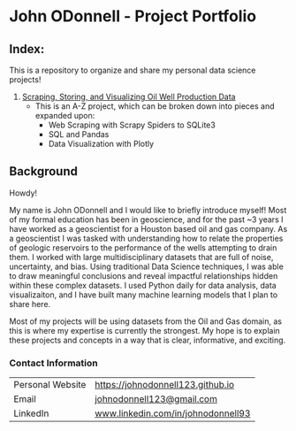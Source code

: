 # John ODonnell - Project Portfolio

## Index:

This is a repository to organize and share my personal data science projects!

1. [Scraping, Storing, and Visualizing Oil Well Production Data](https://github.com/johnodonnell123/Personal_Projects/tree/master/Oil%20Well%20Production)
    - This is an A-Z project, which can be broken down into pieces and expanded upon:
      - Web Scraping with Scrapy Spiders to SQLite3
      - SQL and Pandas
      - Data Visualization with Plotly

## Background

Howdy! 

My name is John ODonnell and I would like to briefly introduce myself! Most of my formal education has been in geoscience, and for the past ~3 years I have worked as a geoscientist for a Houston based oil and gas company. As a geoscientist I was tasked with understanding how to relate the properties of geologic reservoirs to the performance of the wells attempting to drain them. I worked with large multidisciplinary datasets that are full of noise, uncertainty, and bias. Using traditional Data Science techniques, I was able to draw meaningful conclusions and reveal impactful relationships hidden within these complex datasets. I used Python daily for data analysis, data visualizaiton, and I have built many machine learning models that I plan to share here. 

Most of my projects will be using datasets from the Oil and Gas domain, as this is where my expertise is currently the strongest. My hope is to explain these projects and concepts in a way that is clear, informative, and exciting. 

### Contact Information

|||
| --- | --- |
|  Personal Website | https://johnodonnell123.github.io |
|  Email | johnodonnell123@gmail.com |
| LinkedIn | www.linkedin.com/in/johnodonnell93 |

